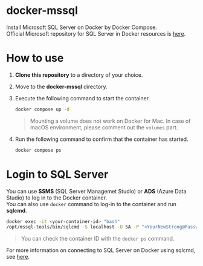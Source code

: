 # docker-mssql
Install Microsoft SQL Server on Docker by Docker Compose.  
Official Microsoft repository for SQL Server in Docker resources is [here](https://github.com/Microsoft/mssql-docker).

# How to use

1. **Clone this repository** to a directory of your choice.  
1. Move to the **docker-mssql** directory.  
1. Execute the following command to start the container.  

    ```bash
    docker compose up -d
    ```
    
    > Mounting a volume does not work on Docker for Mac. In case of macOS environment, please comment out the `volumes` part.

1. Run the following command to confirm that the container has started.  

    ```bash
    docker compose ps
    ```

# Login to SQL Server
You can use **SSMS** (SQL Server Managemet Studio) or **ADS** (Azure Data Studio) to log in to the Docker container.  
You can also use `docker` command to log-in to the container and run **sqlcmd**.  
    
```bash
docker exec -it <your-container-id> "bash"
/opt/mssql-tools/bin/sqlcmd -S localhost -U SA -P "<YourNewStrong@Passw0rd>"
```

> You can check the container ID with the `docker ps` command.

For more information on connecting to SQL Server on Docker using sqlcmd, see [here](https://docs.microsoft.com/en-us/sql/linux/quickstart-install-connect-docker?view=sql-server-ver15&pivots=cs1-bash).  
